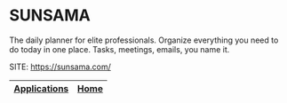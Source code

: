# SUNSAMA
 
 The daily planner for elite professionals. Organize everything you 
 need to do today in one place. Tasks, meetings, emails, you name it.
 
 SITE: https://sunsama.com/

 | [Applications](https://portable-linux-apps.github.io/apps.html) | [Home](https://portable-linux-apps.github.io)
 | --- | --- |
